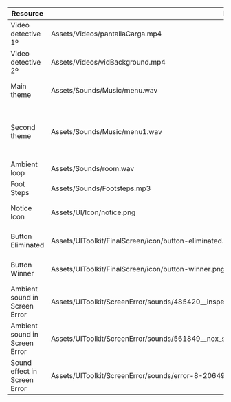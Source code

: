 | Resource | Path in repo | Source | License | Attribution |
|----------|--------------|--------|---------|-------------|
| Video detective 1º | Assets/Videos/pantallaCarga.mp4 | [Pexels/cottonbro studio](https://www.pexels.com/video/a-man-in-a-suit-talking-while-pointing-at-an-investigation-board-8369878/) | [Pexels License](https://www.pexels.com/license/) | No |
| Video detective 2º | Assets/Videos/vidBackground.mp4 | [Pexels/RDNE Stock project](https://www.pexels.com/video/crime-evidence-on-a-table-6124789/) | [Pexels License](https://www.pexels.com/license/) | No |
| Main theme         | Assets/Sounds/Music/menu.wav | Owner: Samuel Rubio (generated with Udio,[policy](https://help.udio.com/en/articles/10739216-answers-to-common-usage-questions)) | [Samuel Rubio](https://help.udio.com/en/articles/10739216-answers-to-common-usage-questions) | Theme created with Udio |
| Second theme | Assets/Sounds/Music/menu1.wav | [Udio](https://udio.com) | Owner: Samuel Rubio (generated with Udio,[policy](https://help.udio.com/en/articles/10739216-answers-to-common-usage-questions)) | Theme created with Udio |
| Ambient loop | Assets/Sounds/room.wav | [klankbeeld](https://freesound.org/people/klankbeeld/sounds/779087/) | [CC BY 4.0](https://creativecommons.org/licenses/by/4.0/deed.en) | room-tone siren 619 AM  240215_0604 by klankbeeld -- https://freesound.org/s/779087/ -- License: Attribution 4.0 |
| Foot Steps | Assets/Sounds/Footsteps.mp3 | Me | CC0 1.0 [url](https://creativecommons.org/publicdomain/zero/1.0/deed.en) | No (CC0) |
| Notice Icon | Assets/UI/Icon/notice.png | [Andrean Prabowo/Flaticon](https://www.flaticon.es/icono-gratis/advertencia_3756712?term=aviso&page=1&position=47&origin=search&related_id=3756712) | [Flaticon Free License](https://www.flaticon.com/legal) | Icons designed by Andrean Prabowo – [Flaticon](https://flaticon.com)  |
| Button Eliminated | Assets/UIToolkit/FinalScreen/icon/button-eliminated.png | [hqrloveq/Flaticon](https://www.flaticon.es/icono-gratis/boton-eliminar_5974771?term=x&related_id=5974771) | [Flaticon Free License](https://www.flaticon.com/legal) | Icons designed by hqrloveq – [Flaticon](https://flaticon.com) |
| Button Winner | Assets/UIToolkit/FinalScreen/icon/button-winner.png | [Roundicons/Flaticon](https://www.flaticon.es/icono-gratis/comprobado_190411?term=check&page=1&position=4&origin=search&related_id=190411) | [Flaticon Free License](https://www.flaticon.com/legal) | Icons designed by Roundicons - [Flaticon](https://flaticon.com) |
| Ambient sound in Screen Error | Assets/UIToolkit/ScreenError/sounds/485420__inspectorj__radio-noise-long-wave-01-01-loop.wav | [InspectorJ](https://freesound.org/people/InspectorJ/sounds/485420/) | CC0 1.0 [url](https://creativecommons.org/publicdomain/zero/1.0/deed.en)	| Radio, Noise, Long-Wave, 01-01 LOOP.wav by InspectorJ -- https://freesound.org/s/485420/ -- License: Attribution 4.0 |
| Ambient sound in Screen Error | Assets/UIToolkit/ScreenError/sounds/561849__nox_sound__foley_object_small_radio_interference_loop_mono_01.wav | [Nox_Sound](https://freesound.org/people/Nox_Sound/sounds/561849/) | [CC0 1.0](https://creativecommons.org/publicdomain/zero/1.0/deed.en) | Foley_Object_Small_Radio_Interference_Loop_Mono_01.wav by Nox_Sound -- https://freesound.org/s/561849/ -- License: Creative Commons 0 |
| Sound effect in Screen Error | Assets/UIToolkit/ScreenError/sounds/error-8-206492.mp3 | [Universfield](https://pixabay.com/es/sound-effects/error-8-206492/) | [Pixabay Free License](https://pixabay.com/service/license-summary/) | Sound of Universfield- Pixabay |
